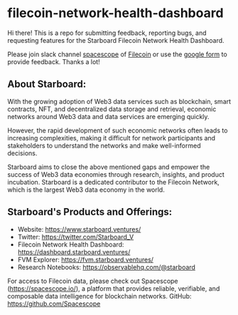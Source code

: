 # filecoin-network-health-dashboard
Hi there! This is a repo for submitting feedback, reporting bugs, and requesting features for the Starboard Filecoin Network Health Dashboard. 

Please join slack channel [spacescope](https://filecoinproject.slack.com/channels/spacescope) of [Filecoin](https://join.slack.com/t/filecoinproject/shared_invite/zt-29ndn89x3-fBXHX5EViSUe1a9FmKAAVg) or use the [google form](https://forms.gle/iKeVUAfHuitgvnx56) to provide feedback. Thanks a lot!

## About Starboard:
With the growing adoption of Web3 data services such as blockchain, smart contracts, NFT, and decentralized data storage and retrieval, economic networks around Web3 data and data services are emerging quickly. 

However, the rapid development of such economic networks often leads to increasing complexities, making it difficult for network participants and stakeholders to understand the networks and make well-informed decisions.

Starboard aims to close the above mentioned gaps and empower the success of Web3 data economies through research, insights, and product incubation. Starboard is a dedicated contributor to the Filecoin Network, which is the largest Web3 data economy in the world.

## Starboard's Products and Offerings:
- Website: https://www.starboard.ventures/
- Twitter: https://twitter.com/Starboard_V
- Filecoin Network Health Dashboard: https://dashboard.starboard.ventures/
- FVM Explorer: https://fvm.starboard.ventures/
- Research Notebooks: https://observablehq.com/@starboard

For access to Filecoin data, please check out Spacescope (https://spacescope.io/), a platform that provides reliable, verifiable, and composable data intelligence for blockchain networks. GitHub: https://github.com/Spacescope
